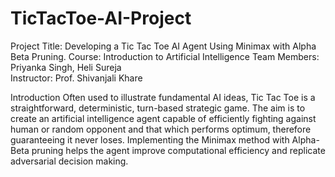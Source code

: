 # TicTacToe-AI-Project
Project Title: Developing a Tic Tac Toe AI Agent Using Minimax with Alpha
Beta Pruning. 
Course: Introduction to Artificial Intelligence 
Team Members: Priyanka Singh, Heli Sureja <br>
Instructor: Prof. Shivanjali Khare

 Introduction 
Often used to illustrate fundamental AI ideas, Tic Tac Toe is a straightforward, deterministic, 
turn-based strategic game. The aim is to create an artificial intelligence agent capable of 
efficiently fighting against human or random opponent and that which performs optimum, 
therefore guaranteeing it never loses. Implementing the Minimax method with Alpha-Beta 
pruning helps the agent improve computational efficiency and replicate adversarial decision
making. 
